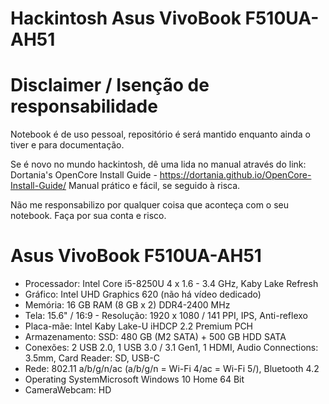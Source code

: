# Hackintosh Asus VivoBook F510UA-AH51

# Disclaimer / Isenção de responsabilidade
Notebook é de uso pessoal, repositório é será mantido enquanto ainda o tiver e para documentação.

Se é novo no mundo hackintosh, dê uma lida no manual através do link: Dortania's OpenCore Install Guide - https://dortania.github.io/OpenCore-Install-Guide/
Manual prático e fácil, se seguido à risca.

Não me responsabilizo por qualquer coisa que aconteça com o seu notebook. Faça por sua conta e risco. 

# Asus VivoBook F510UA-AH51
- Processador: Intel Core i5-8250U 4 x 1.6 - 3.4 GHz, Kaby Lake Refresh
- Gráfico: Intel UHD Graphics 620 (não há vídeo dedicado)
- Memória: 16 GB RAM (8 GB x 2) DDR4-2400 MHz
- Tela: 15.6" / 16:9 - Resolução: 1920 x 1080 / 141 PPI, IPS, Anti-reflexo
- Placa-mãe: Intel Kaby Lake-U iHDCP 2.2 Premium PCH
- Armazenamento: SSD: 480 GB (M2 SATA) + 500 GB HDD SATA 
- Conexões: 2 USB 2.0, 1 USB 3.0 / 3.1 Gen1, 1 HDMI, Audio Connections: 3.5mm, Card Reader: SD, USB-C
- Rede: 802.11 a/b/g/n/ac (a/b/g/n = Wi-Fi 4/ac = Wi-Fi 5/), Bluetooth 4.2
- Operating SystemMicrosoft Windows 10 Home 64 Bit
- CameraWebcam: HD
#
